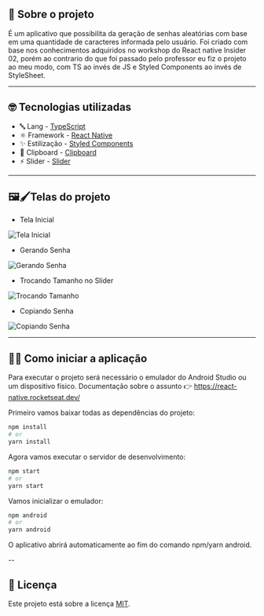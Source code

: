 ## 🚀 Sobre o projeto

É um aplicativo que possibilita da geração de senhas aleatórias com base em uma quantidade de caracteres informada pelo usuário. Foi criado com base nos conhecimentos adquiridos no workshop do React native Insider 02, porém ao contrario do que foi passado pelo professor eu fiz o projeto ao meu modo, com TS ao invés de JS e Styled Components ao invés de StyleSheet.

---

## 🤓 Tecnologias utilizadas

* 🔤 Lang - [TypeScript](https://www.typescriptlang.org/)
* ⚛️ Framework - [React Native](https://reactnative.dev/)
* ✨ Estilização - [Styled Components](https://styled-components.com/)
* 📑 Clipboard - [Clipboard](https://github.com/react-native-clipboard/clipboard)
* ⚡ Slider - [Slider](https://github.com/callstack/react-native-slider/tree/main/src)

---

## 🖼🖌Telas do projeto

* Tela Inicial

![Tela Inicial](https://user-images.githubusercontent.com/61207420/151702740-96af9702-45dc-4ece-b358-6a720f2c6783.png)

* Gerando Senha

![Gerando Senha](https://user-images.githubusercontent.com/61207420/151702768-0d5983c1-bb31-4a36-a59f-9d33bf443218.png)

* Trocando Tamanho no Slider

![Trocando Tamanho](https://user-images.githubusercontent.com/61207420/151702875-9ced876f-2507-490b-9114-516e7cfa873b.png)

* Copiando Senha

![Copiando Senha](https://user-images.githubusercontent.com/61207420/151702891-573702e1-5945-4df8-9937-3e8c9251dfe5.png)

---

## 🧑‍💻 Como iniciar a aplicação

Para executar o projeto será necessário o emulador do Android Studio ou um dispositivo físico. Documentação sobre o assunto 👉 https://react-native.rocketseat.dev/

Primeiro vamos baixar todas as dependências do projeto:

```bash
npm install
# or
yarn install
```

Agora vamos executar o servidor de desenvolvimento:

```bash
npm start
# or
yarn start
```

Vamos inicializar o emulador:

```bash
npm android
# or
yarn android 
```

O aplicativo abrirá automaticamente ao fim do comando npm/yarn android.

--

## 📃 Licença

Este projeto está sobre a licença [MIT](LICENSE).